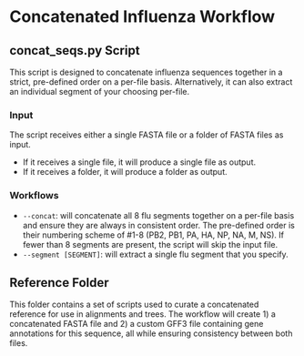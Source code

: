 # Concatenated Influenza Workflow


## concat_seqs.py Script

This script is designed to concatenate influenza sequences together in a strict, pre-defined order on a per-file basis.
Alternatively, it can also extract an individual segment of your choosing per-file.  

### Input

The script receives either a single FASTA file or a folder of FASTA files as input. 

- If it receives a single file, it will produce a single file as output.
- If it receives a folder, it will produce a folder as output.

### Workflows

- `--concat`: will concatenate all 8 flu segments together on a per-file basis and ensure they are always in consistent order. The pre-defined order is their numbering scheme of #1-8 (PB2, PB1, PA, HA, NP, NA, M, NS). If fewer than 8 segments are present, the script will skip the input file.
- `--segment [SEGMENT]`: will extract a single flu segment that you specify. 


## Reference Folder

This folder contains a set of scripts used to curate a concatenated reference for use in alignments and trees. 
The workflow will create 1) a concatenated FASTA file and 2) a custom GFF3 file containing gene annotations for this sequence, all while ensuring consistency between both files. 
